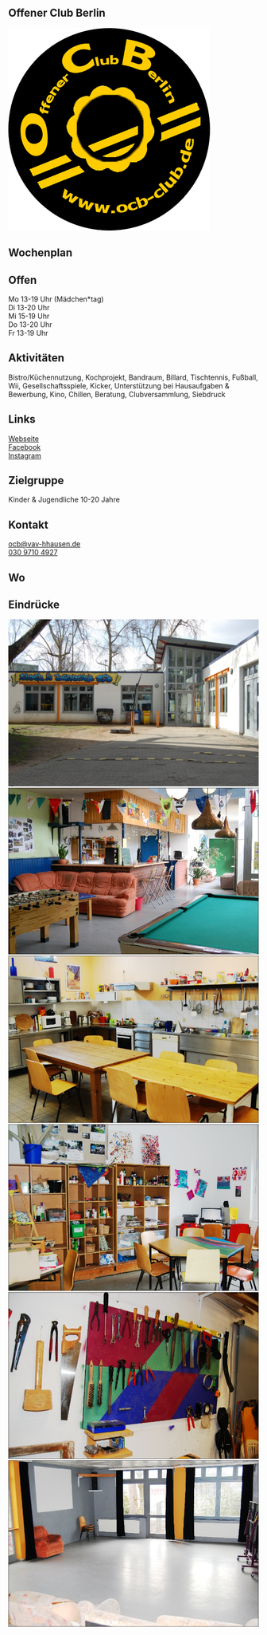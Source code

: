 ## Offener Club Berlin
<img id="topmedia" src="images/Logos/ocb.png" />

## Wochenplan
<div id='calendar' class="weeklyschedule"></div>
<script>window.onload = loadWeeklySchedule(GCAL_ID_OCB)</script>

## Offen
Mo 13-19 Uhr (Mädchen*tag)<br> 
Di 13-20 Uhr<br>
Mi 15-19 Uhr<br> 
Do 13-20 Uhr<br>
Fr 13-19 Uhr

## Aktivitäten
<p id="activities">
Bistro/Küchennutzung, Kochprojekt, Bandraum, Billard, Tischtennis, Fußball, Wii, Gesellschaftsspiele, Kicker, Unterstützung bei Hausaufgaben & Bewerbung, Kino, Chillen, Beratung, Clubversammlung, Siebdruck</p>

## Links
<a class="external_link" href="https://www.ocb-club.de">Webseite</a><br>
<a class="external_link" href="https://www.facebook.com/offener.jugendclub">Facebook</a><br>
<a class="external_link" href="https://www.instagram.com/offener.club.berlin">Instagram</a>

## Zielgruppe
Kinder & Jugendliche 10-20 Jahre

## Kontakt
[ocb@vav-hhausen.de](mailto:ocb@vav-hhausen.de)<br>
<a href="tel:+493097104927">030 9710 4927</a>

## Wo
<div id="gmap"></div>
<script>window.onload = showMap('Werneuchener Str. 15b, 13055 Berlin', 0, 'gmap_mini')</script>

## Eindrücke
<div class="mediacontainer">
  <img src="images/OCB/1.JPG" />
  <img src="images/OCB/2.jpg" />
  <img src="images/OCB/3.jpg" />
  <img src="images/OCB/4.jpg" />
  <img src="images/OCB/5.jpg" />
  <img src="images/OCB/6.jpg" />
</div>
